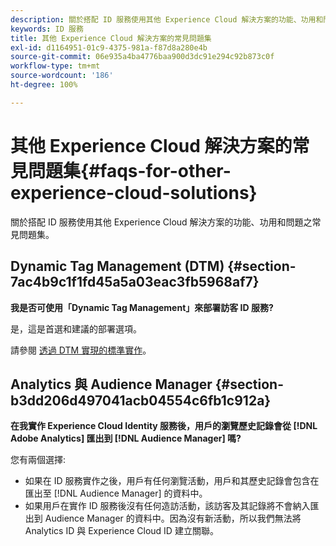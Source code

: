 ```yaml
---
description: 關於搭配 ID 服務使用其他 Experience Cloud 解決方案的功能、功用和問題之常見問題集。
keywords: ID 服務
title: 其他 Experience Cloud 解決方案的常見問題集
exl-id: d1164951-01c9-4375-981a-f87d8a280e4b
source-git-commit: 06e935a4ba4776baa900d3dc91e294c92b873c0f
workflow-type: tm+mt
source-wordcount: '186'
ht-degree: 100%

---
```


# 其他 Experience Cloud 解決方案的常見問題集{#faqs-for-other-experience-cloud-solutions}

關於搭配 ID 服務使用其他 Experience Cloud 解決方案的功能、功用和問題之常見問題集。

## Dynamic Tag Management (DTM) {#section-7ac4b9c1f1fd45a5a03eac3fb5968af7}

**我是否可使用「Dynamic Tag Management」來部署訪客 ID 服務?**

是，這是首選和建議的部署選項。

請參閱 [透過 DTM 實現的標準實作](../implementation-guides/standard.md#concept-89cd0199a9634fc48644f2d61e3d2445)。

## Analytics 與 Audience Manager {#section-b3dd206d497041acb04554c6fb1c912a}

**在我實作 Experience Cloud Identity 服務後，用戶的瀏覽歷史記錄會從 [!DNL Adobe Analytics] 匯出到 [!DNL Audience Manager] 嗎?**

您有兩個選擇:

* 如果在 ID 服務實作之後，用戶有任何瀏覽活動，用戶和其歷史記錄會包含在匯出至 [!DNL Audience Manager] 的資料中。
* 如果用戶在實作 ID 服務後沒有任何造訪活動，該訪客及其記錄將不會納入匯出到 Audience Manager 的資料中。因為沒有新活動，所以我們無法將 Analytics ID 與 Experience Cloud ID 建立關聯。
